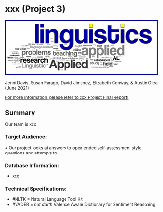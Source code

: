 # xxx (Project 3)

![image.PNG](images/image.png?raw=true "Language Analysis")

Jenni Davis, Susan Farago, David Jimenez, Elizabeth Conway, & Austin Olea (June 2021)

[For more information, please refer to xxx Project Final Report!](https://github.com/econway0321/project-2/blob/main/Colorado_NP_Camping_(Project_2).pdf)

## Summary
Our team is xxx

### Target Audience:

• Our project looks at answers to open ended self-assessment style questions and attempts to....

### Database Information:
- xxx

### Technical Specifications:

- #NLTK = Natural Language Tool Kit
- #VADER = *not darth* Valence Aware Dictionary for Sentiment Reasoning


